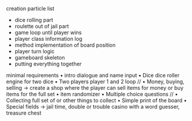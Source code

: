 creation particle list
- dice rolling part
- roulette out of jail part 
- game loop until player wins 
- player class information log 
- method implementation of board position
- player turn logic 
- gameboard skeleton 
- putting everything together 


minimal requirements
• intro dialogue and name input 
• Dice dice roller engine for two dice 
• Two players player 1 and 2 loop //
• Money, buying, selling -> create a shop where the player can sell items for money or buy items for the full set
• item randomizer 
• Multiple choice questions //
• Collecting full set of  or other things to collect 
• Simple print of the board
• Special fields -> jail time, double or trouble casino with a word guesser, treasure chest


